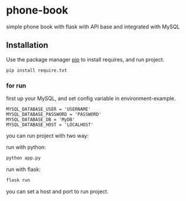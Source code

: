 # phone-book
simple phone book with flask
with API base and integrated with MySQL


## Installation

Use the package manager [pip](https://pip.pypa.io/en/stable/) to install requires, and run project.


```bash
pip install require.txt
```

### for run 
first up your MySQL, and set config variable in environment-example.

```
MYSQL_DATABASE_USER = 'USERNAME'
MYSQL_DATABASE_PASSWORD = 'PASSWORD'
MYSQL_DATABASE_DB = 'MyDB'
MYSQL_DATABASE_HOST = 'LOCALHOST'
```

you can run project with two way:

run with python:
```bash
python app.py
```

run with flask:
```bash
flask run 
```

you can set a host and port to run project.